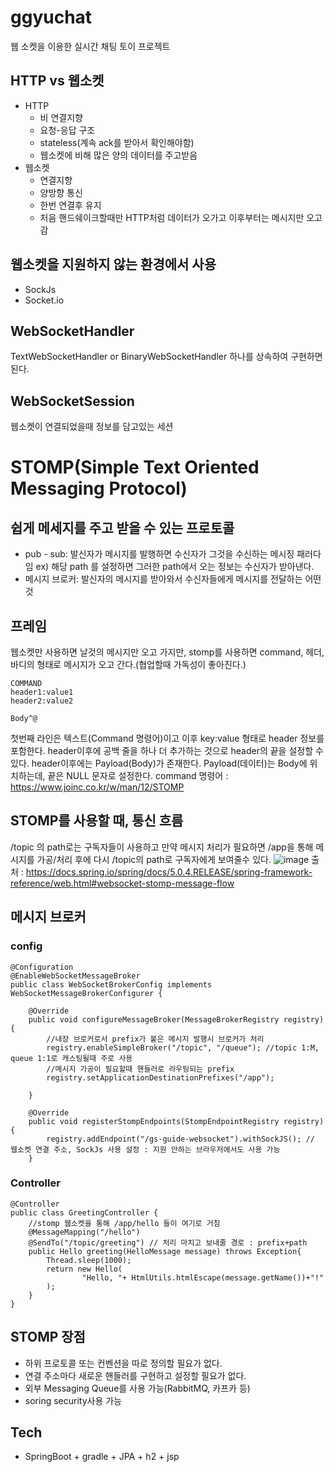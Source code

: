 # ggyuchat
웹 소켓을 이용한 실시간 채팅 토이 프로젝트


## HTTP vs 웹소켓
 - HTTP
   - 비 연결지향
   - 요청-응답 구조
   - stateless(계속 ack를 받아서 확인해야함)
   - 웹소켓에 비해 많은 양의 데이터를 주고받음
 - 웹소켓
   - 연결지향
   - 양방향 통신
   - 한번 연결후 유지
   - 처음 핸드쉐이크할때만 HTTP처럼 데이터가 오가고 이후부터는 메시지만 오고 감
   
## 웹소켓을 지원하지 않는 환경에서 사용
 - SockJs
 - Socket.io
   
## WebSocketHandler
  TextWebSocketHandler or BinaryWebSocketHandler 하나를 상속하여 구현하면 된다.
  
## WebSocketSession
 웹소켓이 연결되었을때 정보를 담고있는 세션
 
# STOMP(Simple Text Oriented Messaging Protocol)
## 쉽게 메세지를 주고 받을 수 있는 프로토콜
  - pub - sub: 발신자가 메시지를 발행하면 수신자가 그것을 수신하는 메시징 패러다임 ex) 해당 path 를 설정하면 그러한 path에서 오는 정보는 수신자가 받아낸다.
  - 메시지 브로커: 발신자의 메시지를 받아와서 수신자들에게 메시지를 전달하는 어떤 것
## 프레임
웹소켓만 사용하면 날것의 메시지만 오고 가지만, stomp를 사용하면 command, 헤더, 바디의 형태로 메시지가 오고 간다.(협업할때 가독성이 좋아진다.)
```
COMMAND 
header1:value1 
header2:value2 

Body^@
```
첫번째 라인은 텍스트(Command 명령어)이고 이후 key:value 형태로 header 정보를 포함한다.
header이후에 공백 줄을 하나 더 추가하는 것으로 header의 끝을 설정할 수 있다.
header이후에는 Payload(Body)가 존재한다. Payload(데이터)는 Body에 위치하는데, 끝은 NULL 문자로 설정한다.
command 명령어 : https://www.joinc.co.kr/w/man/12/STOMP


## STOMP를 사용할 때, 통신 흐름
/topic 의 path로는 구독자들이 사용하고 만약 메시지 처리가 필요하면 /app을 통해 메시지를 가공/처리 후에 다시 /topic의 path로 구독자에게 보여줄수 있다.
![image](https://user-images.githubusercontent.com/60054318/141477953-97a3ccba-78bf-42e9-b077-3474442a6c79.png)
출처 : https://docs.spring.io/spring/docs/5.0.4.RELEASE/spring-framework-reference/web.html#websocket-stomp-message-flow


## 메시지 브로커
### config
```
@Configuration
@EnableWebSocketMessageBroker
public class WebSocketBrokerConfig implements WebSocketMessageBrokerConfigurer {

    @Override
    public void configureMessageBroker(MessageBrokerRegistry registry) {
        //내장 브로커로서 prefix가 붙은 메시지 발행시 브로커가 처리
        registry.enableSimpleBroker("/topic", "/queue"); //topic 1:M, queue 1:1로 캐스팅될때 주로 사용
        //메시지 가공이 필요할때 핸들러로 라우팅되는 prefix
        registry.setApplicationDestinationPrefixes("/app");

    }

    @Override
    public void registerStompEndpoints(StompEndpointRegistry registry) {
        registry.addEndpoint("/gs-guide-websocket").withSockJS(); // 웹소켓 연결 주소, SockJs 사용 설정 : 지원 안하는 브라우저에서도 사용 가능
    }
```
### Controller
```
@Controller
public class GreetingController {
    //stomp 웹소켓을 통해 /app/hello 들이 여기로 거침
    @MessageMapping("/hello")
    @SendTo("/topic/greeting") // 처리 마치고 보내줄 경로 : prefix+path
    public Hello greeting(HelloMessage message) throws Exception{
        Thread.sleep(1000);
        return new Hello(
                "Hello, "+ HtmlUtils.htmlEscape(message.getName())+"!"
        );
    }
}
```

## STOMP 장점
 - 하위 프로토콜 또는 컨벤션을 따로 정의할 필요가 없다.
 - 연결 주소마다 새로운 핸들러를 구현하고 설정할 필요가 없다.
 - 외부 Messaging Queue를 사용 가능(RabbitMQ, 카프카 등)
 - soring security사용 가능

## Tech
- SpringBoot + gradle + JPA + h2 + jsp
